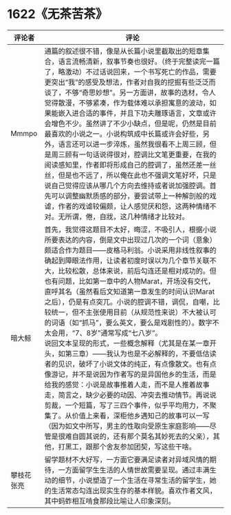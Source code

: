 # 1622《无茶苦茶》

评论者 | 评论 |
|---|---|
Mmmpo|通篇的叙述很不错，像是从长篇小说里截取出的短章集合，语言流畅清新，叙事节奏也很好。（终于完整读完一篇了，略激动）不过话说回来，一个书写死亡的作品，需要更突出“我”的感受及想法，作者对自我的挖掘有些泛泛而谈了，不够“奇思妙想”。另一方面讲，故事的选材，令人觉得散漫，不够紧凑，作为载体难以承担寓意的波动，如果能嵌入进合适的事件，并且下功夫雕琢语言，文章或许会增色不少。虽然讲了不少小缺点，但是呢，仍然是目前最喜欢的小说之一。小说构筑成中长篇或许会好些，另外，语言还可以进一步淬炼，虽然我很看不上周三顾，但是周三顾有一句话说得很对，腔调比文笔更重要，在我的阅读感知里，作者即将形成自己的腔调了，虽然还差一丝丝，但是也不远了，所以俺在此也不强调文笔好坏，只是说自己觉得应该从哪几个方向去维持或者说加强腔调。首先可以调整幽默质感的部分，要尝试带上一种解剖般的戏谑，作者的戏谑较偏颇，让人感觉厌和怨，这两种情绪不对。无所谓，倦，自戕，这几种情绪才比较对。
暗大鲸|首先，我觉得这题目不太好，晦涩，不吸引人，根据小说所要表达的内容，倒是文中出现过几次的一个词（意象）颇适合作为题目——皮格马利翁。小说采用非线性叙事的确起到障眼法作用，让读者初度时误以为几个章节关联不大，比较松散，总体来说，前后勾连还是相对成功的。但也有问题，比如第一章中的人物Marat，开场没有交代，直呼其名（虽然看后文知道第一章发生的时间认识Marat之后），仍是有点突兀。小说的腔调不错，调侃，自嘲，比较统一，但不主张使用目前（从规范性来说）不大被认可的词语（如“抓马”，要么英文，要么是戏剧性的）。数字不太会用，“7、8岁”通常写成“七八岁”。<br />说回文本呈现的形式，一些概念解释（尤其是在某一章开头，如第三章）——我认为也是不必解释的，不要低估读者的见识，破坏了小说文体的纯正，有点像散文。也有点像游记，并不是说因为作者写的是异国他乡的生活，而是给我的感觉：小说是故事推着人走，而不是人推着故事走，简言之，缺少必要的动因、冲突去推动情节。再说说剪裁，一个短篇，写了三四个事件，似乎平均用力，不聚集了。从价值上来看，深柜他乡遇知己的故事可以一写（因为如文中所写，男主的性取向受原生家庭影响——尽管是很难自圆其说的，还有那个莫名其妙死去的父亲），其他，打黑工，跟那个舍友参加团契，写这些干啥。
攀枝花张亮|留学题材不大好写，一方面它要满足读者对异域风情的期待，一方面留学生生活的人情世故需要呈现。通过丰满生动的细节，小说塑造了一个生活在寻常生活的留学生，她的生活常态勾连出现实生存的基本样貌。喜欢作者文风，其中蚂蚱相互啃食那段比喻让人印象深刻。

